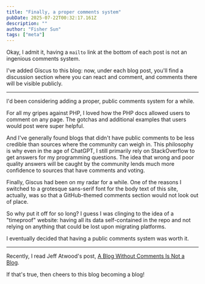```yaml
---
title: "Finally, a proper comments system"
pubDate: 2025-07-22T00:32:17.161Z
description: ""
author: "Fisher Sun"
tags: ["meta"]
---
```

Okay, I admit it, having a `mailto` link at the bottom of each post is not an ingenious comments system.

I've added Giscus to this blog: now, under each blog post,
you'll find a discussion section where you can react and comment, and comments there will be visible publicly.

<hr>

I'd been considering adding a proper, public comments system for a while.

For all my gripes against PHP, I loved how the PHP docs allowed users to comment on any page.
The gotchas and additional examples that users would post were super helpful.

And I've generally found blogs that didn't have public comments to be less credible than sources where the community can weigh in.
This philosophy is why even in the age of ChatGPT, I still primarily rely on StackOverflow to get answers for my programming questions.
The idea that wrong and poor quality answers will be caught by the community lends much more confidence to sources that have comments and voting.

Finally, Giscus had been on my radar for a while.
One of the reasons I switched to a grotesque sans-serif font for the body text of this site, actually,
was so that a GitHub-themed comments section would not look out of place.

So why put it off for so long?
I guess I was clinging to the idea of a "timeproof" website:
having all its data self-contained in the repo
and not relying on anything that could be lost upon migrating platforms.

I eventually decided that having a public comments system was worth it.

<hr>

Recently, I read Jeff Atwood's post, [A Blog Without Comments Is Not a Blog](https://blog.codinghorror.com/a-blog-without-comments-is-not-a-blog/).

If that's true, then cheers to this blog becoming a blog!
